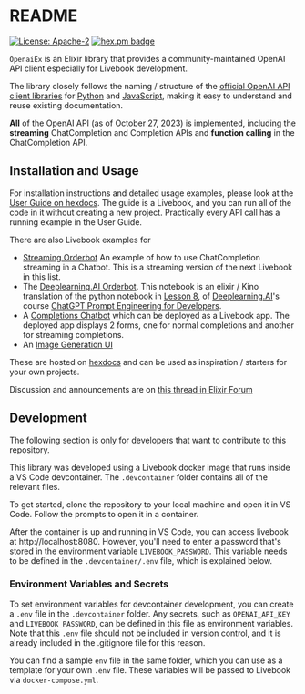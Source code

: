 # README
[![License: Apache-2](https://img.shields.io/badge/License-Apache2-yellow.svg)](https://opensource.org/license/apache-2-0/)
[![hex.pm badge](https://img.shields.io/hexpm/v/openai_ex.svg)](https://hex.pm/packages/openai_ex)

`OpenaiEx` is an Elixir library that provides a community-maintained OpenAI API client especially for Livebook development.

The library closely follows the naming / structure of the [official OpenAI API client libraries](https://platform.openai.com/docs/api-reference) for [Python](https://github.com/openai/openai-python) and [JavaScript](https://github.com/openai/openai-node), making it easy to understand and reuse existing documentation.

**All** of the OpenAI API (as of October 27, 2023) is implemented, including the **streaming** ChatCompletion and Completion APIs and **function calling** in the ChatCompletion API.

## Installation and Usage

For installation instructions and detailed usage examples, please look at the [User Guide on hexdocs](https://hexdocs.pm/openai_ex/userguide.html). The guide is a Livebook, and you can run all of the code in it without creating a new project. Practically every API call has a running example in the User Guide.

There are also Livebook examples for
* [Streaming Orderbot](https://hexdocs.pm/openai_ex/streaming_orderbot.html) An example of how to use ChatCompletion streaming in a Chatbot. This is a streaming version of the next Livebook in this list.
* The [Deeplearning.AI Orderbot](https://hexdocs.pm/openai_ex/dlai_orderbot.html). This notebook is an elixir / Kino translation of the python notebook in [Lesson 8](https://learn.deeplearning.ai/chatgpt-prompt-eng/lesson/8/chatbot), of [Deeplearning.AI](https://www.deeplearning.ai/)'s course [ChatGPT Prompt Engineering for Developers](https://www.deeplearning.ai/short-courses/chatgpt-prompt-engineering-for-developers/).
* A [Completions Chatbot](https://hexdocs.pm/openai_ex/completions.html) which can be deployed as a Livebook app. The deployed app displays 2 forms, one for normal completions and another for streaming completions.
* An [Image Generation UI](https://hexdocs.pm/openai_ex/images.html)

These are hosted on [hexdocs](https://hexdocs.pm/openai_ex) and can be used as inspiration / starters for your own projects.

Discussion and announcements are on [this thread in Elixir Forum](https://elixirforum.com/t/openai-ex-openai-api-client-library/)

## Development

The following section is only for developers that want to contribute to this repository.

This library was developed using a Livebook docker image that runs inside a VS Code devcontainer. The `.devcontainer` folder contains all of the relevant files.

To get started, clone the repository to your local machine and open it in VS Code. Follow the prompts to open it in a container.

After the container is up and running in VS Code, you can access livebook at http://localhost:8080. However, you'll need to enter a password that's stored in the environment variable `LIVEBOOK_PASSWORD`. This variable needs to be defined in the `.devcontainer/.env` file, which is explained below.

### Environment Variables and Secrets

To set environment variables for devcontainer development, you can create a `.env` file in the `.devcontainer` folder. Any secrets, such as `OPENAI_API_KEY` and `LIVEBOOK_PASSWORD`, can be defined in this file as environment variables. Note that this `.env` file should not be included in version control, and it is already included in the .gitignore file for this reason.

You can find a sample `env` file in the same folder, which you can use as a template for your own `.env` file. These variables will be passed to Livebook via `docker-compose.yml`.